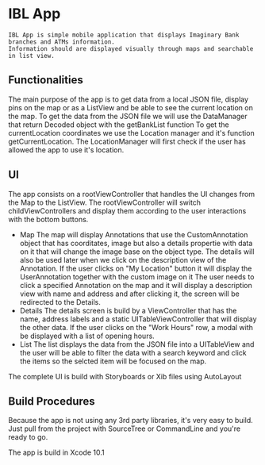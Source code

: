 #  IBL App

    IBL App is simple mobile application that displays Imaginary Bank branches and ATMs information.
    Information should are displayed visually through maps and searchable in list view.
    
## Functionalities ##

The main purpose of the app is to get data from a local JSON file, display pins on the map or as a ListView and be able to see the current location on the map.
To get the data from the JSON file we will use the DataManager that return Decoded object with the getBankList function
To get the currentLocation coordinates we use the Location manager and it's function getCurrentLocation. The LocationManager will first check if the user has allowed the app to use it's location.

## UI ##

The app consists on a rootViewController that handles the UI changes from the Map to the ListView. The rootViewController will switch childViewControllers and display them according to the user interactions with the bottom buttons.

- Map
    The map will display Annotations that use the CustomAnnotation object that has coorditates, image but also a details propertie with data on it that will change the image base on the object type. The details will also be used later when we click on the description view of the Annotation.
    If the user clicks on "My Location" button it will display the UserAnnotation together with the custom image on it
    The user needs to click a specified Annotation on the map and it will display a description view with name and address and after clicking it, the screen will be redirected to the Details.
- Details
        The details screen is build by a ViewController that has the name, address labels and a static UITableViewController that will display the other data. If the user clicks on the "Work Hours" row, a modal with be displayed with a list of opening hours.
- List
    The list displays the data from the JSON file into a UITableView and the user will be able to filter the data with a search keyword and click the items so the selcted item will be focused on the map.
    
The complete UI is build with Storyboards or Xib files using AutoLayout

## Build Procedures ##

Because the app is not using any 3rd party libraries, it's very easy to build. Just pull from the project with SourceTree or CommandLine and you're ready to go.

The app is build in Xcode 10.1
